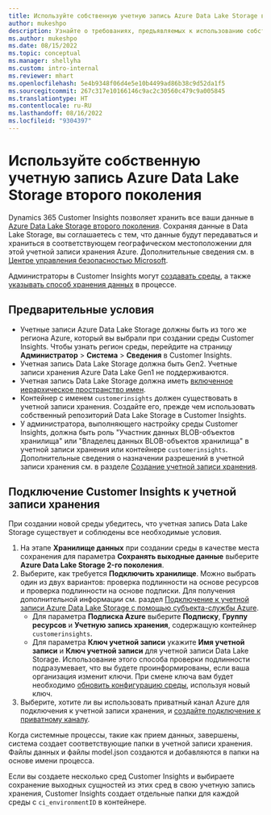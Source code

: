 ```yaml
---
title: Используйте собственную учетную запись Azure Data Lake Storage второго поколения
author: mukeshpo
description: Узнайте о требованиях, предъявляемых к использованию собственной учетной записи Azure Data Lake Storage, для хранения данных Customer Insights.
ms.author: mukeshpo
ms.date: 08/15/2022
ms.topic: conceptual
ms.manager: shellyha
ms.custom: intro-internal
ms.reviewer: mhart
ms.openlocfilehash: 5e4b9348f06d4e5e10b4499ad86b38c9d52da1f5
ms.sourcegitcommit: 267c317e10166146c9ac2c30560c479c9a005845
ms.translationtype: HT
ms.contentlocale: ru-RU
ms.lasthandoff: 08/16/2022
ms.locfileid: "9304397"
---
```

# <a name="use-your-own-azure-data-lake-storage-gen2-account"></a>Используйте собственную учетную запись Azure Data Lake Storage второго поколения

Dynamics 365 Customer Insights позволяет хранить все ваши данные в [Azure Data Lake Storage второго поколения](/azure/storage/blobs/data-lake-storage-introduction). Сохраняя данные в Data Lake Storage, вы соглашаетесь с тем, что данные будут передаваться и храниться в соответствующем географическом местоположении для этой учетной записи хранения Azure. Дополнительные сведения см. в [Центре управления безопасностью Microsoft](https://www.microsoft.com/trust-center).

Администраторы в Customer Insights могут [создавать среды](create-environment.md), а также [указывать способ хранения данных](create-environment.md#step-2-configure-data-storage) в процессе.

## <a name="prerequisites"></a>Предварительные условия

- Учетные записи Azure Data Lake Storage должны быть из того же региона Azure, который вы выбрали при создании среды Customer Insights. Чтобы узнать регион среды, перейдите на страницу **Администратор** > **Система** > **Сведения** в Customer Insights.
- Учетная запись Data Lake Storage должна быть Gen2. Учетные записи хранения Azure Data Lake Gen1 не поддерживаются.
- Учетная запись Data Lake Storage должна иметь [включенное иерархическое пространство имен](/azure/storage/blobs/data-lake-storage-namespace).
- Контейнер с именем `customerinsights` должен существовать в учетной записи хранения. Создайте его, прежде чем использовать собственный репозиторий Data Lake Storage в Customer Insights.
- У администратора, выполняющего настройку среды Customer Insights, должна быть роль "Участник данных BLOB-объектов хранилища" или "Владелец данных BLOB-объектов хранилища" в учетной записи хранения или контейнере `customerinsights`. Дополнительные сведения о назначении разрешений в учетной записи хранения см. в разделе [Создание учетной записи хранения](/azure/storage/common/storage-account-create?toc=%2Fazure%2Fstorage%2Fblobs%2Ftoc.json&tabs=azure-portal).

## <a name="connect-customer-insights-with-your-storage-account"></a>Подключение Customer Insights к учетной записи хранения

При создании новой среды убедитесь, что учетная запись Data Lake Storage существует и соблюдены все необходимые условия.

1. На этапе **Хранилище данных** при создании среды в качестве места сохранения для параметра **Сохранять выходные данные** выберите **Azure Data Lake Storage 2-го поколения**.
1. Выберите, как требуется **Подключить хранилище**. Можно выбрать один из двух вариантов: проверка подлинности на основе ресурсов и проверка подлинности на основе подписки. Для получения дополнительной информации см. раздел [Подключение к учетной записи Azure Data Lake Storage с помощью субъекта-службы Azure](connect-service-principal.md).
   - Для параметра **Подписка Azure** выберите **Подписку**, **Группу ресурсов** и **Учетную запись хранения**, содержащую контейнер `customerinsights`.
   - Для параметра **Ключ учетной записи** укажите **Имя учетной записи** и **Ключ учетной записи** для учетной записи Data Lake Storage. Использование этого способа проверки подлинности подразумевает, что вы будете проинформированы, если ваша организация изменит ключи. При смене ключа вам будет необходимо [обновить конфигурацию среды](manage-environments.md#edit-an-existing-environment), используя новый ключ.
1. Выберите, хотите ли вы использовать приватный канал Azure для подключения к учетной записи хранения, и [создайте подключение к приватному каналу](security-overview.md#set-up-an-azure-private-link).

Когда системные процессы, такие как прием данных, завершены, система создает соответствующие папки в учетной записи хранения. Файлы данных и файлы model.json создаются и добавляются в папки на основе имени процесса.

Если вы создаете несколько сред Customer Insights и выбираете сохранение выходных сущностей из этих сред в свою учетную запись хранения, Customer Insights создает отдельные папки для каждой среды с `ci_environmentID` в контейнере.
